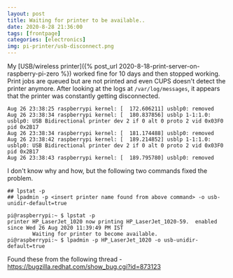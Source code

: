 ```yaml
---
layout: post
title: Waiting for printer to be available..
date: 2020-8-28 21:36:00
tags: [frontpage]
categories: [electronics]
img: pi-printer/usb-disconnect.png
---
```


My [USB/wireless printer]({% post_url 2020-8-18-print-server-on-raspberry-pi-zero %}) worked fine for 10 days and then stopped working. 
Print jobs are queued but are not printed and even CUPS doesn't detect the printer anymore. After looking at the logs at `/var/log/messages`,
it appears that the printer was constantly getting disconnected.

```
Aug 26 23:38:25 raspberrypi kernel: [  172.606211] usblp0: removed
Aug 26 23:38:34 raspberrypi kernel: [  180.837856] usblp 1-1:1.0: usblp0: USB Bidirectional printer dev 2 if 0 alt 0 proto 2 vid 0x03F0 pid 0x2B17
Aug 26 23:38:34 raspberrypi kernel: [  181.174488] usblp0: removed
Aug 26 23:38:42 raspberrypi kernel: [  189.214852] usblp 1-1:1.0: usblp0: USB Bidirectional printer dev 2 if 0 alt 0 proto 2 vid 0x03F0 pid 0x2B17
Aug 26 23:38:43 raspberrypi kernel: [  189.795780] usblp0: removed
```

I don't know why and how, but the following two commands fixed the problem.

```
## lpstat -p
## lpadmin -p <insert printer name found from above command> -o usb-unidir-default=true 

pi@raspberrypi:~ $ lpstat -p
printer HP_LaserJet_1020 now printing HP_LaserJet_1020-59.  enabled since Wed 26 Aug 2020 11:39:49 PM IST
        Waiting for printer to become available.
pi@raspberrypi:~ $ lpadmin -p HP_LaserJet_1020 -o usb-unidir-default=true
```

Found these from the following thread - https://bugzilla.redhat.com/show_bug.cgi?id=873123
